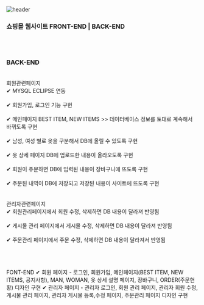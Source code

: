 ![header](https://capsule-render.vercel.app/api?type=wave&color=FA8072&height=300&section=header&text=DoubleJ%20쇼핑몰%20웹사이트&fontSize=50)

### 쇼핑몰 웹사이트 FRONT-END | BACK-END
<body>
  <br><br>

  <h3>BACK-END</h3><br>
  회원관련페이지 <br>
  ✔ MYSQL ECLIPSE 연동 <br><br>
  ✔ 회원가입, 로그인 기능 구현 <br><br>
  ✔ 메인페이지 BEST ITEM, NEW ITEMS >> 데이터베이스 정보를 토대로 계속해서 바뀌도록 구현 <br><br>
  ✔ 남성, 여성 별로 옷을 구분해서 DB에 올릴 수 있도록 구현 <br><br>
  ✔ 옷 상세 페이지 DB에 업로드한 내용이 올라오도록 구현 <br><br>
  ✔ 회원이 주문하면 DB에 입력된 내용이 장바구니에 뜨도록 구현 <br><br>
  ✔ 주문된 내역이 DB에 저장되고 저장된 내용이 사이트에 뜨도록 구현 <br><br>
  <br>
  관리자관련페이지 <br>
  ✔ 회원관리페이지에서 회원 수정, 삭제하면 DB 내용이 달라져 반영됨 <br><br>
  ✔ 게시물 관리 페이지에서 게시물 수정, 삭제하면 DB 내용이 달라져 반영됨 <br><br>
  ✔ 주문관리 페이지에서 주문 수정, 삭제하면 DB 내용이 달라져서 반영됨 <br><br>
  <br><br>
  
  FONT-END
  ✔ 회원 페이지 - 로그인, 회원가입, 메인페이지(BEST ITEM, NEW ITEMS, 공지사항), MAN, WOMAN, 옷 상세 설명 페이지, 장바구니, ORDER(주문현황) 디자인 구현
  ✔ 관리자 페이지 - 관리자 로그인, 회원 관리 페이지, 관리자 회원 수정, 게시물 관리 페이지, 관리자 게시물 등록,수정 페이지, 주문관리 페이지 디자인 구현

</body>
